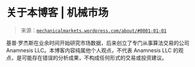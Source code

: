 <!--yml

分类：未分类

日期：2024 年 5 月 18 日 06:44:49

-->

# 关于本博客 | 机械市场

> 来源：[`mechanicalmarkets.wordpress.com/about/#0001-01-01`](https://mechanicalmarkets.wordpress.com/about/#0001-01-01)

基普·罗杰斯在业余时间开始研究市场数据，后来创立了专门从事算法交易的公司 Anamnesis LLC。本博客内容纯属他个人观点，不代表 Anamnesis LLC 的观点，是可能存在错误的分析成果，不构成任何形式的交易或投资建议。
